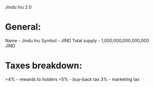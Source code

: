Jindu Inu 2.0

General:
========
Name - Jindu Inu
Symbol - JIND
Total supply - 1,000,000,000,000,000 JIND

Taxes breakdown:
================
=4% - rewards to holders
=5% - buy-back tax
3% - marketing tax
